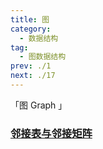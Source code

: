 ```yaml
---
title: 图
category: 
  - 数据结构
tag: 
  - 图数据结构
prev: ./1
next: ./17
---
```


「图 Graph 」

<!-- more -->

### [邻接表与邻接矩阵](./15.md)